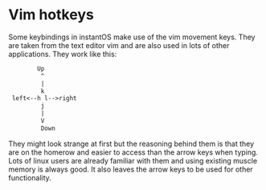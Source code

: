 # Vim hotkeys

Some keybindings in instantOS make use of the vim movement keys.
They are taken from the text editor vim and are also used in lots of other
applications.
They work like this:

```txt
        Up
         ^
         |
         k
 left<--h l-->right
         j
         |
         V
         Down
```

They might look strange at first but the reasoning behind them is that they are
on the homerow and easier to access than the arrow keys when typing.
Lots of linux users are already familiar with them and using existing muscle
memory is always good. It also leaves the arrow keys to be used for other functionality.

